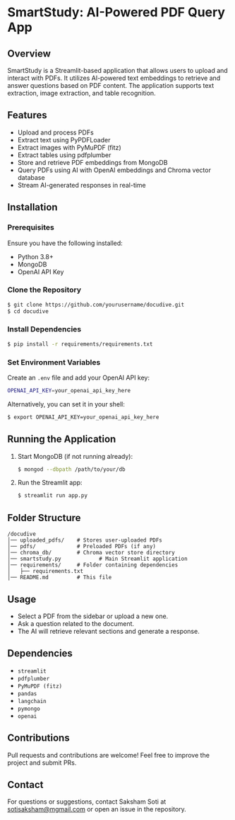 # SmartStudy: AI-Powered PDF Query App

## Overview
SmartStudy is a Streamlit-based application that allows users to upload and interact with PDFs. It utilizes AI-powered text embeddings to retrieve and answer questions based on PDF content. The application supports text extraction, image extraction, and table recognition.

## Features
- Upload and process PDFs
- Extract text using PyPDFLoader
- Extract images with PyMuPDF (fitz)
- Extract tables using pdfplumber
- Store and retrieve PDF embeddings from MongoDB
- Query PDFs using AI with OpenAI embeddings and Chroma vector database
- Stream AI-generated responses in real-time

## Installation
### Prerequisites
Ensure you have the following installed:
- Python 3.8+
- MongoDB
- OpenAI API Key

### Clone the Repository
```sh
$ git clone https://github.com/yourusername/docudive.git
$ cd docudive
```

### Install Dependencies
```sh
$ pip install -r requirements/requirements.txt
```

### Set Environment Variables
Create an `.env` file and add your OpenAI API key:
```sh
OPENAI_API_KEY=your_openai_api_key_here
```
Alternatively, you can set it in your shell:
```sh
$ export OPENAI_API_KEY=your_openai_api_key_here
```

## Running the Application
1. Start MongoDB (if not running already):
   ```sh
   $ mongod --dbpath /path/to/your/db
   ```
2. Run the Streamlit app:
   ```sh
   $ streamlit run app.py
   ```

## Folder Structure
```
/docudive
│── uploaded_pdfs/    # Stores user-uploaded PDFs
│── pdfs/             # Preloaded PDFs (if any)
│── chroma_db/        # Chroma vector store directory
│── smartstudy.py            # Main Streamlit application
│── requirements/     # Folder containing dependencies
│   ├── requirements.txt
│── README.md         # This file
```

## Usage
- Select a PDF from the sidebar or upload a new one.
- Ask a question related to the document.
- The AI will retrieve relevant sections and generate a response.

## Dependencies
- `streamlit`
- `pdfplumber`
- `PyMuPDF (fitz)`
- `pandas`
- `langchain`
- `pymongo`
- `openai`


## Contributions
Pull requests and contributions are welcome! Feel free to improve the project and submit PRs.

## Contact
For questions or suggestions, contact Saksham Soti at sotisaksham@mgmail.com or open an issue in the repository.
